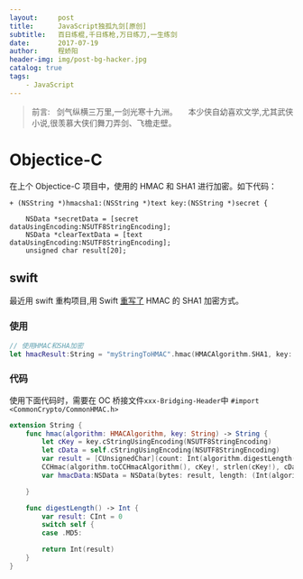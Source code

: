 ```yaml
---
layout:     post
title:      JavaScript独孤九剑[原创]
subtitle:   百日练棍,千日练枪,万日练刀,一生练剑
date:       2017-07-19
author:     程娇阳
header-img: img/post-bg-hacker.jpg
catalog: true
tags:
    - JavaScript
---
```


>前言:
   剑气纵横三万里,一剑光寒十九洲。
   
   本少侠自幼喜欢文学,尤其武侠小说,很羡慕大侠们舞刀弄剑、飞檐走壁。
# Objectice-C

在上个 Objectice-C 项目中，使用的 HMAC 和 SHA1 进行加密。如下代码：

```objc
+ (NSString *)hmacsha1:(NSString *)text key:(NSString *)secret {
    
    NSData *secretData = [secret dataUsingEncoding:NSUTF8StringEncoding];
    NSData *clearTextData = [text dataUsingEncoding:NSUTF8StringEncoding];
    unsigned char result[20];

```



## swift

最近用 swift 重构项目,用 Swift [重写了](https://stackoverflow.com/questions/26970807/implementing-hmac-and-sha1-encryption-in-swift?rq=1) HMAC 的 SHA1 加密方式。

### 使用

```swift
// 使用HMAC和SHA加密
let hmacResult:String = "myStringToHMAC".hmac(HMACAlgorithm.SHA1, key: "myKey")
```

### 代码

使用下面代码时，需要在 OC 桥接文件`xxx-Bridging-Header`中 `#import <CommonCrypto/CommonHMAC.h>`

```swift
extension String {
    func hmac(algorithm: HMACAlgorithm, key: String) -> String {
        let cKey = key.cStringUsingEncoding(NSUTF8StringEncoding)
        let cData = self.cStringUsingEncoding(NSUTF8StringEncoding)
        var result = [CUnsignedChar](count: Int(algorithm.digestLength()), repeatedValue: 0)
        CCHmac(algorithm.toCCHmacAlgorithm(), cKey!, strlen(cKey!), cData!, strlen(cData!), &result)
        var hmacData:NSData = NSData(bytes: result, length: (Int(algorithm.digestLength())))

    }

    func digestLength() -> Int {
        var result: CInt = 0
        switch self {
        case .MD5:

        return Int(result)
    }
}


```

